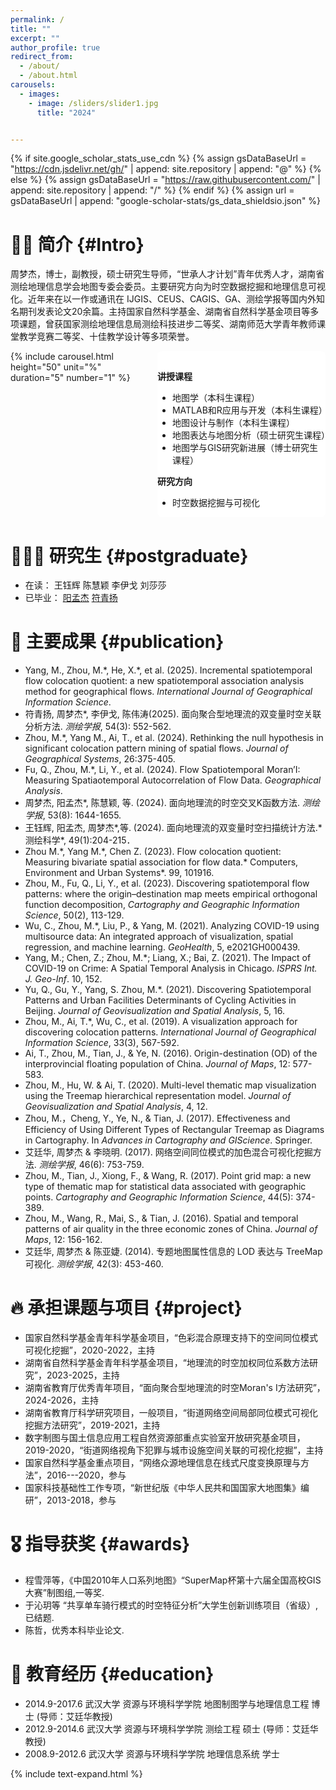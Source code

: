 ```yaml
---
permalink: /
title: ""
excerpt: ""
author_profile: true
redirect_from: 
  - /about/
  - /about.html
carousels:
  - images: 
    - image: /sliders/slider1.jpg
      title: "2024"


---
```


<style>
.main-content {
  display: flex;
  justify-content: space-between;
  gap: 20px;
}

.sliderBar {
  flex: 4;

  border-radius: 8px;

}

.sliderText {
  flex: 5;
  background-color: #fff;
  border-radius: 8px;
  padding-top:1rem;
}

.carousel__holder {
  width: 100%;
  height: 90%;
}

@media (max-width:768px){
  .main-content{
    flex-direction:column;
  }
  .sliderBar{
    max-width:100%;
    order:0;
  }
  .sliderText{
    order:1;
  }
}
</style>

{% if site.google_scholar_stats_use_cdn %}
{% assign gsDataBaseUrl = "https://cdn.jsdelivr.net/gh/" | append: site.repository | append: "@" %}
{% else %}
{% assign gsDataBaseUrl = "https://raw.githubusercontent.com/" | append: site.repository | append: "/" %}
{% endif %}
{% assign url = gsDataBaseUrl | append: "google-scholar-stats/gs_data_shieldsio.json" %}

<span class='anchor' id='about-me'></span>
# 👨‍🏫 简介 {#Intro}
周梦杰，博士，副教授，硕士研究生导师，“世承人才计划”青年优秀人才，湖南省测绘地理信息学会地图专委会委员。主要研究方向为时空数据挖掘和地理信息可视化。近年来在以一作或通讯在 IJGIS、CEUS、CAGIS、GA、测绘学报等国内外知名期刊发表论文20余篇。主持国家自然科学基金、湖南省自然科学基金项目等多项课题，曾获国家测绘地理信息局测绘科技进步二等奖、湖南师范大学青年教师课堂教学竞赛二等奖、十佳教学设计等多项荣誉。


<!-- 
{% include carousel.html height="50" unit="%" duration="5" number="1" %}

<div class='paper-box'><div class='paper-box-image'><div><div class="badge">In class</div><img src='images/in class.jpg' alt="sym" width="100%"></div></div>
<div class='paper-box-text' markdown="1">


</div>

</div>

-->

<div class="main-content">
  <div class="sliderBar">
    {% include carousel.html height="50" unit="%" duration="5" number="1" %}
  </div>
  <div class='sliderText' markdown="1">


**讲授课程**

- 地图学（本科生课程）
- MATLAB和R应用与开发（本科生课程）
- 地图设计与制作（本科生课程）
- 地图表达与地图分析（硕士研究生课程）
- 地图学与GIS研究新进展（博士研究生课程）


**研究方向**

- 时空数据挖掘与可视化

</div>
</div>




# 👨🏻‍🎓 研究生 {#postgraduate}
- 在读： 王钰辉 陈慧颖 李伊戈 刘莎莎 
- 已毕业： [阳孟杰]() [符青扬]() 


# 📝 主要成果 {#publication} 

- Yang, M., Zhou, M.\*, He, X.\*, et al. (2025). Incremental spatiotemporal flow colocation quotient: a new spatiotemporal association analysis method for geographical flows. *International Journal of Geographical Information Science*.
- 符青扬, 周梦杰*, 李伊戈, 陈伟涛(2025). 面向聚合型地理流的双变量时空关联分析方法. *测绘学报*, 54(3): 552-562.
- Zhou, M.*, Yang M., Ai, T., et al. (2024). Rethinking the null hypothesis in significant colocation pattern mining of spatial flows. *Journal of Geographical Systems*, 26:375-405.
- Fu, Q., Zhou, M.*, Li, Y., et al. (2024). Flow Spatiotemporal Moran’I: Measuring Spatiaotemporal Autocorrelation of Flow Data. *Geographical Analysis*.
- 周梦杰, 阳孟杰*, 陈慧颖, 等. (2024). 面向地理流的时空交叉K函数方法. *测绘学报*, 53(8): 1644-1655.
- 王钰辉, 阳孟杰, 周梦杰*,等. (2024). 面向地理流的双变量时空扫描统计方法.* 测绘科学*, 49(1):204-215．
- Zhou M.\*, Yang M.\*, Chen Z. (2023). Flow colocation quotient: Measuring bivariate spatial association for flow data.* Computers, Environment and Urban Systems*. 99, 101916.
- Zhou, M., Fu, Q., Li, Y., et al. (2023). Discovering spatiotemporal flow patterns: where the origin–destination map meets empirical orthogonal function decomposition, *Cartography and Geographic Information Science*, 50(2), 113-129.
- Wu, C., Zhou, M.*, Liu, P., & Yang, M. (2021). Analyzing COVID-19 using multisource data: An integrated approach of visualization, spatial regression, and machine learning. *GeoHealth*, 5, e2021GH000439.
- Yang, M.; Chen, Z.; Zhou, M.*; Liang, X.; Bai, Z. (2021). The Impact of COVID-19 on Crime: A Spatial Temporal Analysis in Chicago. *ISPRS Int. J. Geo-Inf*. 10, 152.
- Yu, Q., Gu, Y., Yang, S. Zhou, M.*. (2021). Discovering Spatiotemporal Patterns and Urban Facilities Determinants of Cycling Activities in Beijing. *Journal of Geovisualization and Spatial Analysis*, 5, 16.
- Zhou, M., Ai, T.*, Wu, C., et al. (2019). A visualization approach for discovering colocation patterns. *International Journal of Geographical Information Science*, 33(3), 567-592. 
- Ai, T., Zhou, M., Tian, J., & Ye, N. (2016). Origin-destination (OD) of the interprovincial floating population of China. *Journal of Maps*, 12: 577-583. 
- Zhou, M., Hu, W. & Ai, T. (2020). Multi-level thematic map visualization using the Treemap hierarchical representation model. *Journal of Geovisualization and Spatial Analysis*, 4, 12. 
- Zhou, M.，Cheng, Y., Ye, N., & Tian, J. (2017). Effectiveness and Efficiency of Using Different Types of Rectangular Treemap as Diagrams in Cartography. In *Advances in Cartography and GIScience*. Springer. 
- 艾廷华, 周梦杰 & 李晓明. (2017). 网络空间同位模式的加色混合可视化挖掘方法. *测绘学报*, 46(6): 753-759. 
- Zhou, M., Tian, J., Xiong, F., & Wang, R. (2017). Point grid map: a new type of thematic map for statistical data associated with geographic points. *Cartography and Geographic Information Science*, 44(5): 374-389. 
- Zhou, M., Wang, R., Mai, S., & Tian, J. (2016). Spatial and temporal patterns of air quality in the three economic zones of China. *Journal of Maps*, 12: 156-162.
- 艾廷华, 周梦杰 & 陈亚婕. (2014). 专题地图属性信息的 LOD 表达与 TreeMap 可视化. *测绘学报*, 42(3): 453-460. 	

# 🔥 承担课题与项目 {#project}
- 国家自然科学基金青年科学基金项目，“色彩混合原理支持下的空间同位模式可视化挖掘”，2020-2022，主持
- 湖南省自然科学基金青年科学基金项目，“地理流的时空加权同位系数方法研究”，2023-2025，主持
- 湖南省教育厅优秀青年项目，“面向聚合型地理流的时空Moran's I方法研究”，2024-2026，主持
- 湖南省教育厅科学研究项目，一般项目，“街道网络空间局部同位模式可视化挖掘方法研究”，2019-2021，主持
- 数字制图与国土信息应用工程自然资源部重点实验室开放研究基金项目， 2019-2020，“街道网络视角下犯罪与城市设施空间关联的可视化挖掘”，主持
- 国家自然科学基金重点项目，“网络众源地理信息在线式尺度变换原理与方法”，2016---2020，参与
- 国家科技基础性工作专项，“新世纪版《中华人民共和国国家大地图集》编研”，2013-2018，参与


# 🎖 指导获奖 {#awards} 
- 程雪萍等，《中国2010年人口系列地图》“SuperMap杯第十六届全国高校GIS大赛”制图组,一等奖.
- 于沁玥等 “共享单车骑行模式的时空特征分析”大学生创新训练项目（省级）, 已结题.
- 陈哲，优秀本科毕业论文.


# 📖 教育经历 {#education} 
- 2014.9-2017.6 武汉大学 资源与环境科学学院 地图制图学与地理信息工程 博士 (导师：艾廷华教授)
- 2012.9-2014.6 武汉大学 资源与环境科学学院 测绘工程 硕士 (导师：艾廷华教授)
- 2008.9-2012.6 武汉大学 资源与环境科学学院 地理信息系统 学士




{% include text-expand.html %}
